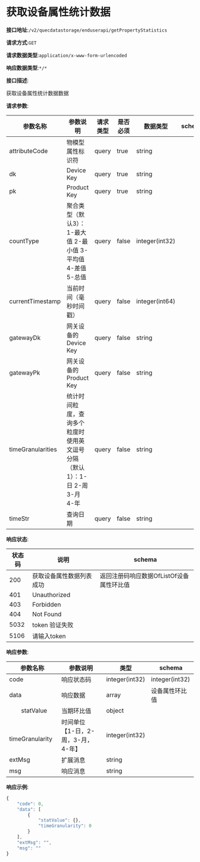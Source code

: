 # 获取设备属性统计数据


**接口地址**:`/v2/quecdatastorage/enduserapi/getPropertyStatistics`


**请求方式**:`GET`


**请求数据类型**:`application/x-www-form-urlencoded`


**响应数据类型**:`*/*`


**接口描述**:<p>获取设备属性统计数据数据</p>


**请求参数**:


| 参数名称          | 参数说明                                                     | 请求类型 | 是否必须 | 数据类型       | schema |
| ----------------- | ------------------------------------------------------------ | -------- | -------- | -------------- | ------ |
| attributeCode     | 物模型属性标识符                                             | query    | true     | string         |        |
| dk                | Device Key                                                   | query    | true     | string         |        |
| pk                | Product Key                                                  | query    | true     | string         |        |
| countType         | 聚合类型（默认3）：1-最大值 2-最小值 3-平均值 4-差值 5-总值  | query    | false    | integer(int32) |        |
| currentTimestamp  | 当前时间（毫秒时间戳）                                       | query    | false    | integer(int64) |        |
| gatewayDk         | 网关设备的 Device Key                                        | query    | false    | string         |        |
| gatewayPk         | 网关设备的 Product Key                                       | query    | false    | string         |        |
| timeGranularities | 统计时间粒度，查询多个粒度时使用英文逗号分隔（默认1）：1-日 2-周 3-月 4-年 | query    | false    | string         |        |
| timeStr           | 查询日期                                                     | query    | false    | string         |        |


**响应状态**:


| 状态码 | 说明                     | schema                                   |
| ------ | ------------------------ | ---------------------------------------- |
| 200    | 获取设备属性数据列表成功 | 返回注册码响应数据OfListOf设备属性环比值 |
| 401    | Unauthorized             |                                          |
| 403    | Forbidden                |                                          |
| 404    | Not Found                |                                          |
| 5032   | token 验证失败           |                                          |
| 5106   | 请输入token              |                                          |


**响应参数**:


| 参数名称                    | 参数说明                            | 类型           | schema         |
| --------------------------- | ----------------------------------- | -------------- | -------------- |
| code                        | 响应状态码                          | integer(int32) | integer(int32) |
| data                        | 响应数据                            | array          | 设备属性环比值 |
| &emsp;&emsp;statValue       | 当期环比值                          | object         |                |
| &emsp;&emsp;timeGranularity | 时间单位 【1-日，2-周，3-月，4-年】 | integer(int32) |                |
| extMsg                      | 扩展消息                            | string         |                |
| msg                         | 响应消息                            | string         |                |


**响应示例**:
```javascript
{
	"code": 0,
	"data": [
		{
			"statValue": {},
			"timeGranularity": 0
		}
	],
	"extMsg": "",
	"msg": ""
}
```
